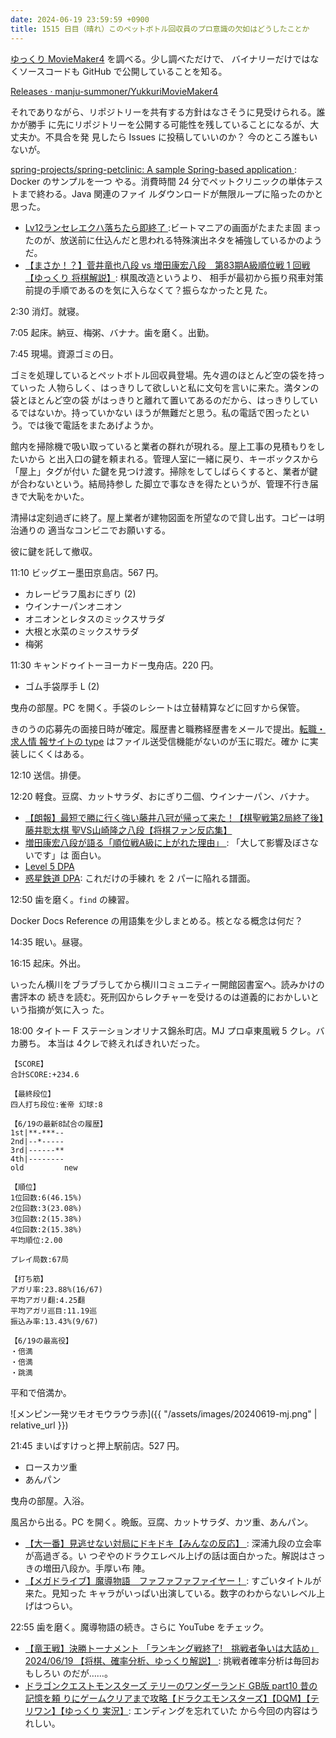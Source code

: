 ```yaml
---
date: 2024-06-19 23:59:59 +0900
title: 1515 日目（晴れ）このペットボトル回収員のプロ意識の欠如はどうしたことか
---
```


[ゆっくり MovieMaker4](https://manjubox.net/ymm4/) を調べる。少し調べただけで、
バイナリーだけではなくソースコードも GitHub で公開していることを知る。

[Releases · manju-summoner/YukkuriMovieMaker4
](https://github.com/manju-summoner/YukkuriMovieMaker4/releases)

それでありながら、リポジトリーを共有する方針はなさそうに見受けられる。誰かが勝手
に先にリポジトリーを公開する可能性を残していることになるが、大丈夫か。不具合を発
見したら Issues に投稿していいのか？ 今のところ誰もいないが。

[spring-projects/spring-petclinic: A sample Spring-based application
](https://github.com/spring-projects/spring-petclinic): Docker のサンプルを一つ
やる。消費時間 24 分でペットクリニックの単体テストまで終わる。Java 関連のファイ
ルダウンロードが無限ループに陥ったのかと思った。

* [Lv12ランセレエクハ落ちたら即終了
  ](https://www.youtube.com/watch?v=KYl-PoA1mlo):ビートマニアの画面がたまたま固
  まったのが、放送前に仕込んだと思われる特殊演出ネタを補強しているかのようだ。
* [【まさか！？】菅井竜也八段 vs 増田康宏八段　第83期A級順位戦 1 回戦【ゆっくり
  将棋解説】](https://www.youtube.com/watch?v=3pNd-QBy5N4): 棋風改造というより、
  相手が最初から振り飛車対策前提の手順であるのを気に入らなくて？振らなかったと見
  た。

2:30 消灯。就寝。

7:05 起床。納豆、梅粥、バナナ。歯を磨く。出勤。

7:45 現場。資源ゴミの日。

ゴミを処理しているとペットボトル回収員登場。先々週のほとんど空の袋を持っていった
人物らしく、はっきりして欲しいと私に文句を言いに来た。満タンの袋とほとんど空の袋
がはっきりと離れて置いてあるのだから、はっきりしているではないか。持っていかない
ほうが無難だと思う。私の電話で困ったという。では後で電話をまたあげようか。

館内を掃除機で吸い取っていると業者の群れが現れる。屋上工事の見積もりをしたいから
と出入口の鍵を頼まれる。管理人室に一緒に戻り、キーボックスから「屋上」タグが付い
た鍵を見つけ渡す。掃除をしてしばらくすると、業者が鍵が合わないという。結局持参し
た脚立で事なきを得たというが、管理不行き届きで大恥をかいた。

清掃は定刻過ぎに終了。屋上業者が建物図面を所望なので貸し出す。コピーは明治通りの
適当なコンビニでお願いする。

彼に鍵を託して撤収。

11:10 ビッグエー墨田京島店。567 円。

* カレーピラフ風おにぎり (2)
* ウインナーパンオニオン
* オニオンとレタスのミックスサラダ
* 大根と水菜のミックスサラダ
* 梅粥

11:30 キャンドゥイトーヨーカドー曳舟店。220 円。

* ゴム手袋厚手 L (2)

曳舟の部屋。PC を開く。手袋のレシートは立替精算などに回すから保管。

きのうの応募先の面接日時が確定。履歴書と職務経歴書をメールで提出。[転職・求人情
報サイトの type](https://type.jp/) はファイル送受信機能がないのが玉に瑕だ。確か
に実装しにくくはある。

12:10 送信。排便。

12:20 軽食。豆腐、カットサラダ、おにぎり二個、ウインナーパン、バナナ。

* [【朗報】最短で勝に行く強い藤井八冠が帰って来た！【棋聖戦第2局終了後】藤井聡太棋
  聖VS山崎隆之八段【将棋ファン反応集】
  ](https://www.youtube.com/watch?v=Ob2gXaH1P-s)
* [増田康宏八段が語る「順位戦A級に上がれた理由」
  ](https://www.youtube.com/watch?v=xT9vFJMU0Rc): 「大して影響及ぼさないです」は
  面白い。
* [Level 5 DPA](https://www.youtube.com/watch?v=BJ3h45uAxto)
* [惑星鉄道 DPA](https://www.youtube.com/watch?v=B-ULuZM1hQE): これだけの手練れ
  を 2 パーに陥れる譜面。

12:50 歯を磨く。`find` の練習。

Docker Docs Reference の用語集を少しまとめる。核となる概念は何だ？

14:35 眠い。昼寝。

16:15 起床。外出。

いったん横川をブラブラしてから横川コミュニティー開館図書室へ。読みかけの書評本の
続きを読む。死刑囚からレクチャーを受けるのは道義的におかしいという指摘が気に入っ
た。

18:00 タイトー F ステーションオリナス錦糸町店。MJ プロ卓東風戦 5 クレ。バカ勝ち。
本当は 4クレで終えればきれいだった。

```text
【SCORE】
合計SCORE:+234.6

【最終段位】
四人打ち段位:雀帝 幻球:8

【6/19の最新8試合の履歴】
1st|**-***--
2nd|--*-----
3rd|------**
4th|--------
old         new

【順位】
1位回数:6(46.15%)
2位回数:3(23.08%)
3位回数:2(15.38%)
4位回数:2(15.38%)
平均順位:2.00

プレイ局数:67局

【打ち筋】
アガリ率:23.88%(16/67)
平均アガリ翻:4.25翻
平均アガリ巡目:11.19巡
振込み率:13.43%(9/67)

【6/19の最高役】
・倍満
・倍満
・跳満
```

平和で倍満か。

![メンピン一発ツモオモウラウラ赤]({{ "/assets/images/20240619-mj.png" | relative_url }})

21:45 まいばすけっと押上駅前店。527 円。

* ロースカツ重
* あんパン

曳舟の部屋。入浴。

風呂から出る。PC を開く。晩飯。豆腐、カットサラダ、カツ重、あんパン。

* [【大一番】見逃せない対局にドキドキ【みんなの反応】
  ](https://www.youtube.com/watch?v=I6SgrwV056E): 深浦九段の立会率が高過ぎる。い
  つぞやのドラクエレベル上げの話は面白かった。解説はさっきの増田八段か。手厚い布
  陣。
* [【メガドライブ】魔導物語　ファファファファイヤー！
  ](https://www.youtube.com/watch?v=4zTB3G_jTkk): すごいタイトルが来た。見知った
  キャラがいっぱい出演している。数字のわからないレベル上げはつらい。

22:55 歯を磨く。魔導物語の続き。さらに YouTube をチェック。

* [【竜王戦】決勝トーナメント 「ランキング戦終了!　挑戦者争いは大詰め」
  2024/06/19 【将棋、確率分析、ゆっくり解説】
  ](https://www.youtube.com/watch?v=_P489jATlCU): 挑戦者確率分析は毎回おもしろい
  のだが……。
* [ドラゴンクエストモンスターズ テリーのワンダーランド GB版 part10 昔の記憶を頼
  りにゲームクリアまで攻略【ドラクエモンスターズ】【DQM】【テリワン】【ゆっくり
  実況】](https://www.youtube.com/watch?v=GEF4Oy8ODAs): エンディングを忘れていた
  から今回の内容はうれしい。
